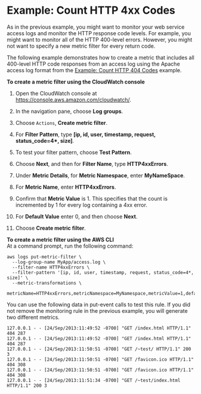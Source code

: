 # Example: Count HTTP 4xx Codes<a name="FindCountMetric"></a>

As in the previous example, you might want to monitor your web service access logs and monitor the HTTP response code levels\. For example, you might want to monitor all of the HTTP 400\-level errors\. However, you might not want to specify a new metric filter for every return code\.

The following example demonstrates how to create a metric that includes all 400\-level HTTP code responses from an access log using the Apache access log format from the [Example: Count HTTP 404 Codes](Counting404Responses.md) example\.

**To create a metric filter using the CloudWatch console**

1. Open the CloudWatch console at [https://console\.aws\.amazon\.com/cloudwatch/](https://console.aws.amazon.com/cloudwatch/)\.

1. In the navigation pane, choose **Log groups**\.

1. Choose `Actions`, **Create metric filter**\.

1. For **Filter Pattern**, type **\[ip, id, user, timestamp, request, status\_code=4\*, size\]**\.

1. To test your filter pattern, choose **Test Pattern**\.

1. Choose **Next**, and then for **Filter Name**, type **HTTP4xxErrors**\.

1. Under **Metric Details**, for **Metric Namespace**, enter **MyNameSpace**\.

1. For **Metric Name**, enter **HTTP4xxErrors**\.

1. Confirm that **Metric Value** is 1\. This specifies that the count is incremented by 1 for every log containing a 4xx error\.

1. For **Default Value** enter 0, and then choose **Next**\. 

1. Choose **Create metric filter**\.

**To create a metric filter using the AWS CLI**  
At a command prompt, run the following command:

```
aws logs put-metric-filter \
  --log-group-name MyApp/access.log \
  --filter-name HTTP4xxErrors \
  --filter-pattern '[ip, id, user, timestamp, request, status_code=4*, size]' \
  --metric-transformations \
  metricName=HTTP4xxErrors,metricNamespace=MyNamespace,metricValue=1,defaultValue=0
```

You can use the following data in put\-event calls to test this rule\. If you did not remove the monitoring rule in the previous example, you will generate two different metrics\.

```
127.0.0.1 - - [24/Sep/2013:11:49:52 -0700] "GET /index.html HTTP/1.1" 404 287
127.0.0.1 - - [24/Sep/2013:11:49:52 -0700] "GET /index.html HTTP/1.1" 404 287
127.0.0.1 - - [24/Sep/2013:11:50:51 -0700] "GET /~test/ HTTP/1.1" 200 3
127.0.0.1 - - [24/Sep/2013:11:50:51 -0700] "GET /favicon.ico HTTP/1.1" 404 308
127.0.0.1 - - [24/Sep/2013:11:50:51 -0700] "GET /favicon.ico HTTP/1.1" 404 308
127.0.0.1 - - [24/Sep/2013:11:51:34 -0700] "GET /~test/index.html HTTP/1.1" 200 3
```